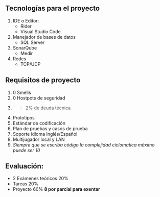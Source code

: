 ## Tecnologías para el proyecto
1. IDE o Editor:
	- Rider
	- Visual Studio Code
2. Manejador de bases de datos
	- SQL Server
3. SonarQube 
	- Medir
4. Redes
	- TCP/UDP 

## Requisitos de proyecto
1. 0 Smells
2. 0 Hostpots de seguridad
3. >2% de deuda técnica
4. Prototipos
5. Estándar de codificación
6. Plan de pruebas y casos de prueba
7. Soporte idioma Inglés/Español
8. Multijugador local y LAN
9. *Siempre que se escriba código la complejidad ciclomatica máximo puede ser 10*

## Evaluación:
- 2 Exámenes teóricos 20%
- Tareas 20%
- Proyecto 60%
**8 por parcial para exentar**



